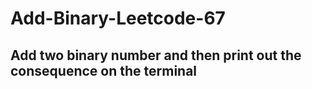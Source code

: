 # Add-Binary-Leetcode-67

## Add two binary number and then print out the consequence on the terminal
